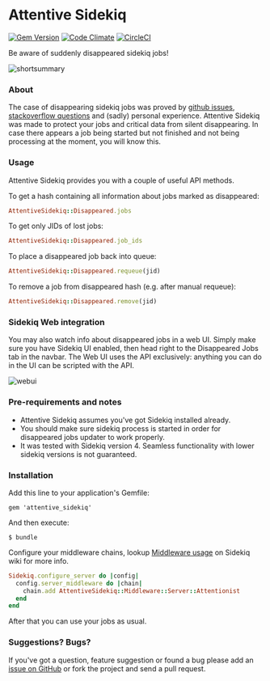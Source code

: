 Attentive Sidekiq
===========================

[![Gem Version](https://badge.fury.io/rb/attentive_sidekiq.svg)](https://badge.fury.io/rb/attentive_sidekiq)
[![Code Climate](https://codeclimate.com/github/twonegatives/attentive_sidekiq/badges/gpa.svg)](https://codeclimate.com/github/twonegatives/attentive_sidekiq)
[![CircleCI](https://circleci.com/gh/twonegatives/attentive_sidekiq.svg?style=shield)](https://circleci.com/gh/twonegatives/attentive_sidekiq)

Be aware of suddenly disappeared sidekiq jobs!

![shortsummary](https://cloud.githubusercontent.com/assets/1937799/20489411/fe726e82-b023-11e6-9528-7df519fec7dd.gif)

### About 
The case of disappearing sidekiq jobs was proved by [github issues](https://github.com/mperham/sidekiq/issues/1831), [stackoverflow questions](http://stackoverflow.com/questions/35555000/current-sidekiq-job-lost-when-deploying-to-heroku) and (sadly) personal experience. Attentive Sidekiq was made to protect your jobs and critical data from silent disappearing. In case there appears a job being started but not finished and not being processing at the moment, you will know this.

### Usage
Attentive Sidekiq provides you with a couple of useful API methods.

To get a hash containing all information about jobs marked as disappeared:
```ruby
AttentiveSidekiq::Disappeared.jobs
```

To get only JIDs of lost jobs:
```ruby
AttentiveSidekiq::Disappeared.job_ids
```

To place a disappeared job back into queue:
```ruby
AttentiveSidekiq::Disappeared.requeue(jid)
```

To remove a job from disappeared hash (e.g. after manual requeue):
```ruby
AttentiveSidekiq::Disappeared.remove(jid)
```

### Sidekiq Web integration
You may also watch info about disappeared jobs in a web UI.
Simply make sure you have Sidekiq UI enabled, then head right to the Disappeared Jobs tab in the navbar.
The Web UI uses the API exclusively: anything you can do in the UI can be scripted with the API.

![webui](https://cloud.githubusercontent.com/assets/1937799/20490807/a01216d0-b028-11e6-96b7-c23fd67bdf89.png)

### Pre-requirements and notes

- Attentive Sidekiq assumes you've got Sidekiq installed already.
- You should make sure sidekiq process is started in order for disappeared jobs updater to work properly.
- It was tested with Sidekiq version 4. Seamless functionality with lower sidekiq versions is not guaranteed.

### Installation

Add this line to your application's Gemfile:
    
    gem 'attentive_sidekiq'

And then execute:

    $ bundle

Configure your middleware chains, lookup [Middleware usage](https://github.com/mperham/sidekiq/wiki/Middleware) on Sidekiq wiki for more info.

```ruby
Sidekiq.configure_server do |config|
  config.server_middleware do |chain|
    chain.add AttentiveSidekiq::Middleware::Server::Attentionist
  end
end
```

After that you can use your jobs as usual.

### Suggestions? Bugs?

If you've got a question, feature suggestion or found a bug please add an [issue on GitHub](https://github.com/twonegatives/attentive_sidekiq/issues) or fork the project and send a pull request.
